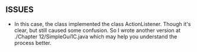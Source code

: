 ISSUES
------
*	In this case, the class implemented the class ActionListener. Though it's clear, but still caused some confusion. So I wrote another version at ./Chapter 12/SimpleGui1C.java which may help you understand the process better.
